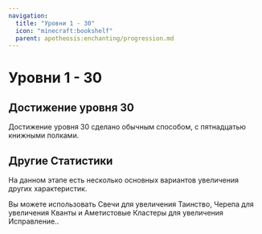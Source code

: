 ```yaml
---
navigation:
  title: "Уровни 1 - 30"
  icon: "minecraft:bookshelf"
  parent: apotheosis:enchanting/progression.md
---
```


# Уровни 1 - 30

## Достижение уровня 30

Достижение уровня 30 сделано обычным способом, с пятнадцатью книжными полками.

<Recipe id="minecraft:bookshelf" />

## Другие Статистики

<ItemImage id="minecraft:skeleton_skull" />

На данном этапе есть несколько основных вариантов увеличения других характеристик.

Вы можете использовать Свечи для увеличения <Color hex="#A800A8">Таинство</Color>, Черепа для увеличения <Color hex="#FC5454">Кванты</Color> и Аметистовые Кластеры для увеличения <Color hex="#CCCC33">Исправление</Color>..

